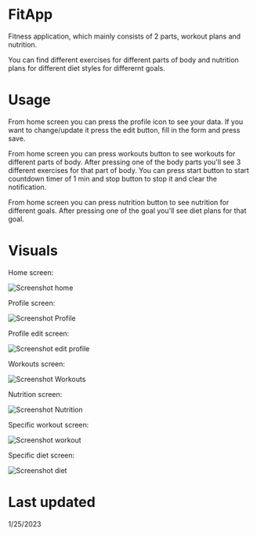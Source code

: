 # FitApp

  Fitness application, which mainly consists of 2 parts, workout plans and nutrition.

  You can find different exercises for different parts of body and nutrition plans for 
different diet styles for differernt goals.


# Usage

  From home screen you can press the profile icon to see your data. If you want to change/update
it press the edit button, fill in  the form and press save.
  
  From home screen you can press workouts button to see workouts for different parts of body. 
After pressing one of the body parts you'll see 3 different exercises for that part of body. You 
can press start button to start countdown timer of 1 min and stop button to stop it and clear the
notification.

  From home screen you can press nutrition button to see nutrition for different goals. After
pressing one of the goal you'll see diet plans for that goal.


# Visuals

  Home screen:
  
  ![Screenshot home](https://user-images.githubusercontent.com/104314608/214631861-2033ec9d-1522-486c-8d1c-d46403c6b5d9.jpg)
  
  
  Profile screen:
  
  ![Screenshot Profile](https://user-images.githubusercontent.com/104314608/214634032-21e51dfe-35b4-4c7e-a04b-9eb67b25ee84.jpg)
  
  
  Profile edit screen:
  
  ![Screenshot edit profile](https://user-images.githubusercontent.com/104314608/214634265-ce5e6d15-0c61-4212-8dd7-642d104678f5.jpg)
  
  
  Workouts screen:
  
  ![Screenshot Workouts](https://user-images.githubusercontent.com/104314608/214632293-bbcfbe21-bc65-4dd8-8069-5c04f7f89708.jpg)


  Nutrition screen:
  
  ![Screenshot Nutrition](https://user-images.githubusercontent.com/104314608/214632722-d97418ee-69b7-4371-b276-740e35d71e1e.jpg)

  
  Specific workout screen:
  
  ![Screenshot workout](https://user-images.githubusercontent.com/104314608/214632997-228e88e3-2fc2-47b7-bacc-59e7dcf183c4.jpg)
  
  
  Specific diet screen:
  
  ![Screenshot diet](https://user-images.githubusercontent.com/104314608/214633557-d41af160-7cb0-44f1-8426-3ec50b89a7da.jpg)


# Last updated

  1/25/2023
